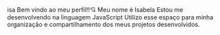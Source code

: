 isa
Bem vindo ao meu perfil!!💘
Meu nome é Isabela 
Estou me desenvolvendo na linguagem JavaScript
Utilizo esse espaço para minha organização e compartilhamento dos meus projetos desenvolvidos.

